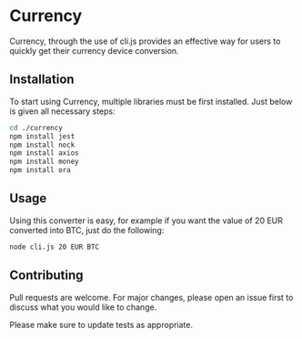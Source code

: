 # Currency 

Currency, through the use of cli.js provides an effective way for users to quickly get their currency device conversion.

## Installation

To start using Currency, multiple libraries must be first installed. Just below is given all necessary steps:

```bash
cd ./currency
npm install jest
npm install nock
npm install axios
npm install money
npm install ora
```

## Usage
Using this converter is easy, for example if you want the value of 20 EUR converted into BTC, just do the following:

```bash
node cli.js 20 EUR BTC
```

## Contributing
Pull requests are welcome. For major changes, please open an issue first to discuss what you would like to change.

Please make sure to update tests as appropriate.

